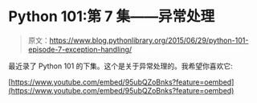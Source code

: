 # Python 101:第 7 集——异常处理

> 原文：<https://www.blog.pythonlibrary.org/2015/06/29/python-101-episode-7-exception-handling/>

最近录了 Python 101 的下集。这个是关于异常处理的。我希望你喜欢它:

[https://www.youtube.com/embed/95ubQZoBnks?feature=oembed](https://www.youtube.com/embed/95ubQZoBnks?feature=oembed)